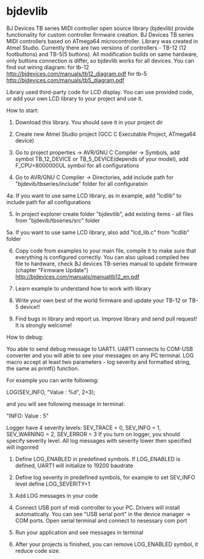 # bjdevlib
BJ Devices TB series MIDI controller  open source library (bjdevlib) provide functionality for custom controller firmware creation.
BJ Devices TB series MIDI controllers based on ATmega64 microcontroller. Library was created in Atmel Studio. 
Currently there are two versions of controllers - TB-12 (12 footbuttons) and TB-5(5 buttons).
All modification builds on same hardware, only buttons connection is differ, so bjdevlib works for all devices.
You can find out wiring diagram:
for tb-12 http://bjdevices.com/manuals/tb12_diagram.pdf
for tb-5 http://bjdevices.com/manuals/tb5_diagram.pdf

Library used third-party code for LCD display. You can use provided code, or add your own LCD library to your project and use it.

How to start:

1. Download this library. You should save it in your project dir

2. Create new Atmel Studio project (GCC C Executable Project, ATmega64 device)

3. Go to project properties -> AVR/GNU C Compiler -> Symbols,
add symbol TB_12_DEVICE or TB_5_DEVICE(depends of your model), add F_CPU=8000000UL symbol for all configurations

4. Go to AVR/GNU C Compiler -> Directories, add include path for "bjdevib/tbseries/include" folder for all configuratoin

4a. If you want to use same LCD library, as in example, add "lcdlib" to include path for all configurations

5. In project explorer create folder "bjdevilib", add existing items - all files from "bjdevib/tbseries/src" folder

5a. If you want to use same LCD library, also add "lcd_lib.c" from "lcdlib" folder

6. Copy code from examples to your main file, compile it to make sure that everything is configured correctly. 
You can also upload compiled hex file to hardware, check BJ devices TB-series manual to update firmware (chapter "Firmware Update") http://bjdevices.com/manuals/manualtb12_en.pdf 

7. Learn example to understand how to work with library

8. Write your own best of the world firmware and update your TB-12 or TB-5 device!!

9. Find bugs in library and report us. Improve library and send pull request! It is strongly welcome!

How to debug:

You able to send debug message to UART1. UART1 connects to COM-USB converter and you will able to see your messages on any PC terminal. LOG macro accept at least two parameters - log severity and formatted string, the same as printf() function.

For example you can write following:

LOG(SEV_INFO, "Value : %d", 2+3);

and you will see following message in terminal:

"INFO: Value : 5"

Logger have 4 severity levels: SEV_TRACE = 0, SEV_INFO = 1, SEV_WARNING = 2, SEV_ERROR = 3
If you turn on logger, you should specify severity level. All log messages with severity lower then specified will ingonred

1. Define LOG_ENABLED in predefined symbols. If LOG_ENABLED is defined, UART1 will initialize to 19200 baudrate

2. Define log severity in predefined symbols, for example to set SEV_INFO level define LOG_SEVERITY=1
 
3. Add LOG messages in your code

4. Connect USB port of midi controller to your PC. Drivers will install automatically. You can see "USB serial port" in the device manager -> COM ports. Open serial terminal and connect to nesessary com port

5. Run your application and see messages in terminal

6. After your projects is finished, you can remove LOG_ENABLED symbol, it reduce code size.
